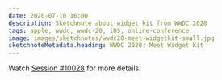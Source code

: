 ```yaml
---
date: 2020-07-10 16:00
description: Sketchnote about widget kit from WWDC 2020
tags: apple, wwdc, wwdc-20, iOS, online-conference
image: images/sketchnotes/wwdc20-meet-widgetkit-small.jpg
sketchnoteMetadata.heading: WWDC 2020: Meet Widget Kit
---
```


Watch [Session #10028](https://developer.apple.com/wwdc20/10028) for more details.
